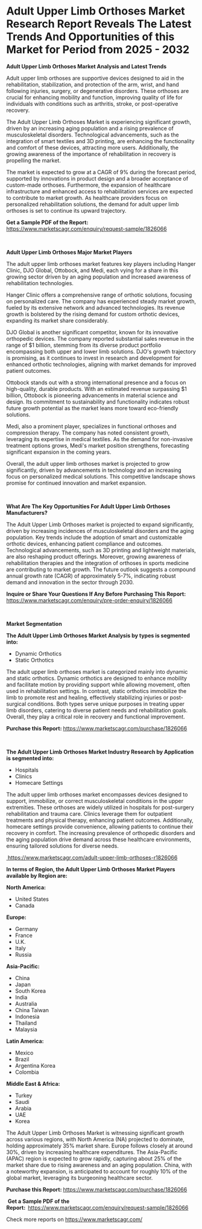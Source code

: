 <p><h1>Adult Upper Limb Orthoses Market Research Report Reveals The Latest Trends And Opportunities of this Market for Period from 2025 - 2032</h1></p><p><strong>Adult Upper Limb Orthoses Market Analysis and Latest Trends</strong></p>
<p><p>Adult upper limb orthoses are supportive devices designed to aid in the rehabilitation, stabilization, and protection of the arm, wrist, and hand following injuries, surgery, or degenerative disorders. These orthoses are crucial for enhancing mobility and function, improving quality of life for individuals with conditions such as arthritis, stroke, or post-operative recovery.</p><p>The Adult Upper Limb Orthoses Market is experiencing significant growth, driven by an increasing aging population and a rising prevalence of musculoskeletal disorders. Technological advancements, such as the integration of smart textiles and 3D printing, are enhancing the functionality and comfort of these devices, attracting more users. Additionally, the growing awareness of the importance of rehabilitation in recovery is propelling the market.</p><p>The market is expected to grow at a CAGR of 9% during the forecast period, supported by innovations in product design and a broader acceptance of custom-made orthoses. Furthermore, the expansion of healthcare infrastructure and enhanced access to rehabilitation services are expected to contribute to market growth. As healthcare providers focus on personalized rehabilitation solutions, the demand for adult upper limb orthoses is set to continue its upward trajectory.</p></p>
<p><strong>Get a Sample PDF of the Report:&nbsp;</strong> <a href="https://www.marketscagr.com/enquiry/request-sample/1826066?utm_campaign=2955&utm_medium=2&utm_source=Github&utm_content=ia&utm_term=05032025&utm_id=adult-upper-limb-orthoses">https://www.marketscagr.com/enquiry/request-sample/1826066</a></p>
<p>&nbsp;</p>
<p><strong>Adult Upper Limb Orthoses Major Market Players</strong></p>
<p><p>The adult upper limb orthoses market features key players including Hanger Clinic, DJO Global, Ottobock, and Medi, each vying for a share in this growing sector driven by an aging population and increased awareness of rehabilitation technologies.</p><p>Hanger Clinic offers a comprehensive range of orthotic solutions, focusing on personalized care. The company has experienced steady market growth, fueled by its extensive network and advanced technologies. Its revenue growth is bolstered by the rising demand for custom orthotic devices, expanding its market share considerably.</p><p>DJO Global is another significant competitor, known for its innovative orthopedic devices. The company reported substantial sales revenue in the range of $1 billion, stemming from its diverse product portfolio encompassing both upper and lower limb solutions. DJO's growth trajectory is promising, as it continues to invest in research and development for enhanced orthotic technologies, aligning with market demands for improved patient outcomes.</p><p>Ottobock stands out with a strong international presence and a focus on high-quality, durable products. With an estimated revenue surpassing $1 billion, Ottobock is pioneering advancements in material science and design. Its commitment to sustainability and functionality indicates robust future growth potential as the market leans more toward eco-friendly solutions.</p><p>Medi, also a prominent player, specializes in functional orthoses and compression therapy. The company has noted consistent growth, leveraging its expertise in medical textiles. As the demand for non-invasive treatment options grows, Medi's market position strengthens, forecasting significant expansion in the coming years.</p><p>Overall, the adult upper limb orthoses market is projected to grow significantly, driven by advancements in technology and an increasing focus on personalized medical solutions. This competitive landscape shows promise for continued innovation and market expansion.</p></p>
<p>&nbsp;</p>
<p><strong>What Are The Key Opportunities For Adult Upper Limb Orthoses Manufacturers?</strong></p>
<p><p>The Adult Upper Limb Orthoses market is projected to expand significantly, driven by increasing incidences of musculoskeletal disorders and the aging population. Key trends include the adoption of smart and customizable orthotic devices, enhancing patient compliance and outcomes. Technological advancements, such as 3D printing and lightweight materials, are also reshaping product offerings. Moreover, growing awareness of rehabilitation therapies and the integration of orthoses in sports medicine are contributing to market growth. The future outlook suggests a compound annual growth rate (CAGR) of approximately 5-7%, indicating robust demand and innovation in the sector through 2030.</p></p>
<p><strong>Inquire or Share Your Questions If Any Before Purchasing This Report:</strong> <a href="https://www.marketscagr.com/enquiry/pre-order-enquiry/1826066?utm_campaign=2955&utm_medium=2&utm_source=Github&utm_content=ia&utm_term=05032025&utm_id=adult-upper-limb-orthoses">https://www.marketscagr.com/enquiry/pre-order-enquiry/1826066</a></p>
<p>&nbsp;</p>
<p><strong>Market Segmentation</strong></p>
<p><strong>The Adult Upper Limb Orthoses Market Analysis by types is segmented into:</strong></p>
<p><ul><li>Dynamic Orthotics</li><li>Static Orthotics</li></ul></p>
<p><p>The adult upper limb orthoses market is categorized mainly into dynamic and static orthotics. Dynamic orthotics are designed to enhance mobility and facilitate motion by providing support while allowing movement, often used in rehabilitation settings. In contrast, static orthotics immobilize the limb to promote rest and healing, effectively stabilizing injuries or post-surgical conditions. Both types serve unique purposes in treating upper limb disorders, catering to diverse patient needs and rehabilitation goals. Overall, they play a critical role in recovery and functional improvement.</p></p>
<p><strong>Purchase this Report:&nbsp;</strong><a href="https://www.marketscagr.com/purchase/1826066?utm_campaign=2955&utm_medium=2&utm_source=Github&utm_content=ia&utm_term=05032025&utm_id=adult-upper-limb-orthoses">https://www.marketscagr.com/purchase/1826066</a></p>
<p>&nbsp;</p>
<p><strong>The Adult Upper Limb Orthoses Market Industry Research by Application is segmented into:</strong></p>
<p><ul><li>Hospitals</li><li>Clinics</li><li>Homecare Settings</li></ul></p>
<p><p>The adult upper limb orthoses market encompasses devices designed to support, immobilize, or correct musculoskeletal conditions in the upper extremities. These orthoses are widely utilized in hospitals for post-surgery rehabilitation and trauma care. Clinics leverage them for outpatient treatments and physical therapy, enhancing patient outcomes. Additionally, homecare settings provide convenience, allowing patients to continue their recovery in comfort. The increasing prevalence of orthopedic disorders and the aging population drive demand across these healthcare environments, ensuring tailored solutions for diverse needs.</p></p>
<p><a href="https://www.marketscagr.com/adult-upper-limb-orthoses-r1826066?utm_campaign=2955&utm_medium=2&utm_source=Github&utm_content=ia&utm_term=05032025&utm_id=adult-upper-limb-orthoses">&nbsp;https://www.marketscagr.com/adult-upper-limb-orthoses-r1826066</a></p>
<p><strong>In terms of Region, the Adult Upper Limb Orthoses Market Players available by Region are:</strong></p>
<p>
    <p> <strong> North America: </strong>
        <ul>
            <li>United States</li>
            <li>Canada</li>
        </ul>
        </p> 
    <p> <strong> Europe: </strong>
        <ul>
            <li>Germany</li>
            <li>France</li>
            <li>U.K.</li>
            <li>Italy</li>
            <li>Russia</li>
        </ul>
        </p> 
    <p> <strong> Asia-Pacific: </strong>
        <ul>
            <li>China</li>
            <li>Japan</li>
            <li>South Korea</li>
            <li>India</li>
            <li>Australia</li>
            <li>China Taiwan</li>
            <li>Indonesia</li>
            <li>Thailand</li>
            <li>Malaysia</li>
        </ul>
        </p> 
    <p> <strong> Latin America: </strong>
        <ul>
            <li>Mexico</li>
            <li>Brazil</li>
            <li>Argentina Korea</li>
            <li>Colombia</li>
        </ul>
        </p> 
    <p> <strong> Middle East & Africa: </strong>
        <ul>
            <li>Turkey</li>
            <li>Saudi</li>
            <li>Arabia</li>
            <li>UAE</li>
            <li>Korea</li>
        </ul>
    </p>
    </p>
<p><p>The Adult Upper Limb Orthoses Market is witnessing significant growth across various regions, with North America (NA) projected to dominate, holding approximately 35% market share. Europe follows closely at around 30%, driven by increasing healthcare expenditures. The Asia-Pacific (APAC) region is expected to grow rapidly, capturing about 25% of the market share due to rising awareness and an aging population. China, with a noteworthy expansion, is anticipated to account for roughly 10% of the global market, leveraging its burgeoning healthcare sector.</p></p>
<p><strong>Purchase this Report: </strong><a href="https://www.marketscagr.com/purchase/1826066?utm_campaign=2955&utm_medium=2&utm_source=Github&utm_content=ia&utm_term=05032025&utm_id=adult-upper-limb-orthoses">https://www.marketscagr.com/purchase/1826066</a></p>
<p>&nbsp;<strong>Get a Sample PDF of the Report:&nbsp;&nbsp;</strong><a href="https://www.marketscagr.com/enquiry/request-sample/1826066?utm_campaign=2955&utm_medium=2&utm_source=Github&utm_content=ia&utm_term=05032025&utm_id=adult-upper-limb-orthoses">https://www.marketscagr.com/enquiry/request-sample/1826066</a></p>
<p><strong></strong></p>
<p>Check more reports on <a href="https://www.marketscagr.com/?utm_campaign=2955&utm_medium=2&utm_source=Github&utm_content=ia&utm_term=05032025&utm_id=adult-upper-limb-orthoses">https://www.marketscagr.com/</a></p>